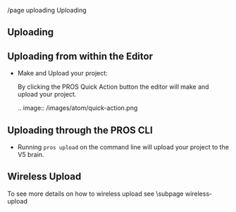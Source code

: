 /page uploading Uploading

## Uploading

## Uploading from within the Editor

- Make and Upload your project:

  By clicking the PROS Quick Action button the editor will
  make and upload your project.

  .. image:: /images/atom/quick-action.png

## Uploading through the PROS CLI

- Running ``pros upload`` on the command line will upload your
   project to the V5 brain.

## Wireless Upload

To see more details on how to wireless upload see \subpage wireless-upload
